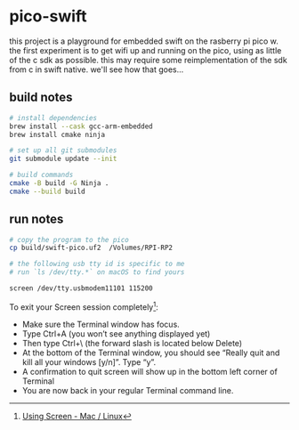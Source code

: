 # pico-swift

this project is a playground for embedded swift on the rasberry pi pico w. the first experiment is to get wifi up and running on the pico, using as little of the c sdk as possible. this may require some reimplementation of the sdk from c in swift native. we'll see how that goes...

## build notes

```sh
# install dependencies
brew install --cask gcc-arm-embedded 
brew install cmake ninja

# set up all git submodules
git submodule update --init

# build commands
cmake -B build -G Ninja .
cmake --build build
```

## run notes

```sh
# copy the program to the pico
cp build/swift-pico.uf2  /Volumes/RPI-RP2

# the following usb tty id is specific to me 
# run `ls /dev/tty.*` on macOS to find yours

screen /dev/tty.usbmodem11101 115200
```

To exit your Screen session completely[^1]:

- Make sure the Terminal window has focus.
- Type Ctrl+A (you won’t see anything displayed yet)
- Then type Ctrl+\ (the forward slash is located below Delete)
- At the bottom of the Terminal window, you should see “Really quit and kill all your windows [y/n]”. Type “y”.
- A confirmation to quit screen will show up in the bottom left corner of Terminal
- You are now back in your regular Terminal command line.

[^1]: [Using Screen - Mac / Linux](https://ssg-drd-iot.github.io/getting-started-guides/docs/shell_access/mac-and-linux/using_screen.html)
